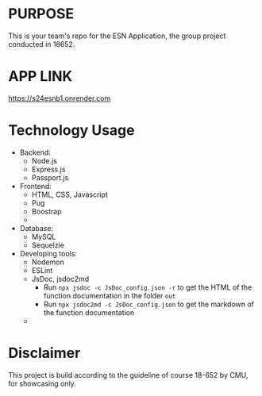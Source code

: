 # PURPOSE
This is your team's repo for the ESN Application, the group project conducted in 18652.

# APP LINK
https://s24esnb1.onrender.com

# Technology Usage
- Backend: 
   - Node.js
   - Express.js
   - Passport.js
- Frontend: 
   - HTML, CSS, Javascript
   - Pug
   - Boostrap
   - 
- Database: 
   - MySQL
   - Sequelzie
- Developing tools: 
   - Nodemon
   - ESLint
   - JsDoc, jsdoc2md
      - Run `npx jsdoc -c JsDoc_config.json -r` to get the HTML of the function documentation in the folder `out`
      - Run `npx jsdoc2md -c JsDoc_config.json` to get the markdown of the function documentation
   - 

# Disclaimer

This project is build according to the guideline of course 18-652 by CMU, for showcasing only.